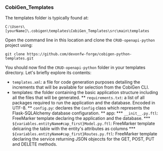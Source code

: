 

### CobiGen_Templates

The templates folder is typically found at:

`C:\Users\[yourName]\.cobigen\templates\CobiGen_Templates\src\main\templates`

Open the command line in this location and clone the `CRUD-openapi-python` project using:

`git clone https://github.com/devonfw-forge/cobigen-python-templates.git`

You should now find the `CRUD-openapi-python` folder in your templates directory. Let&#39;s briefly explore its contents:

* `templates.xml`: a file for code generation purposes detailing the increments that will be available for selection from the CobiGen CLI.
* templates: the folder containing the basic application structure including all the files that will be generated.
** `requirements.txt`: a list of all packages required to run the application and the database. Encoded in UTF-8.
** `config.py`: declares the `Config` class which represents the Flask-SQLAlchemy database configuration.
** app:
*** `__init__.py.ftl`: FreeMarker template declaring the application and the database.
*** `${variables.entityName#cap_first}Model.py.ftl`: FreeMarker template delcaring the table with the entity&#39;s attributes as columns
*** `${variables.entityName#cap_first}Routes.py.ftl`: FreeMarker template declaring the service returning JSON objeccts for the GET, POST, PUT and DELETE methods.




